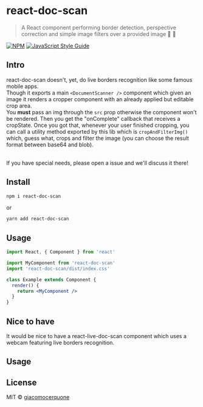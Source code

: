 # react-doc-scan

> A React component performing border detection, perspective correction and simple image filters over a provided image 📲 📸

[![NPM](https://img.shields.io/npm/v/react-doc-scan.svg)](https://www.npmjs.com/package/react-doc-scan) [![JavaScript Style Guide](https://img.shields.io/badge/code_style-standard-brightgreen.svg)](https://standardjs.com)

## Intro

react-doc-scan doesn't, yet, do live borders recognition like some famous mobile apps.<br />
Though it exports a main `<DocumentScanner />` component which given an image it renders a cropper component with an already applied but editable crop area.<br />
You **must** pass an img through the `src` prop otherwise the component won't be rendered. Then you get the "onComplete" callback that receives a cropState. Once you got that, whenever your user finished cropping, you can call a utility method exported by this lib which is `cropAndFilterImg()` which, guess what, crops and filter the image (you can choose the result format between base64 and blob).<br /><br />

If you have special needs, please open a issue and we'll discuss it there!

## Install

```bash
npm i react-doc-scan
```

or

```bash
yarn add react-doc-scan
```

## Usage

```jsx
import React, { Component } from 'react'

import MyComponent from 'react-doc-scan'
import 'react-doc-scan/dist/index.css'

class Example extends Component {
  render() {
    return <MyComponent />
  }
}
```

## Nice to have

It would be nice to have a react-live-doc-scan component which uses a webcam featuring live borders recognition.

## Usage

## License

MIT © [giacomocerquone](https://github.com/giacomocerquone)
